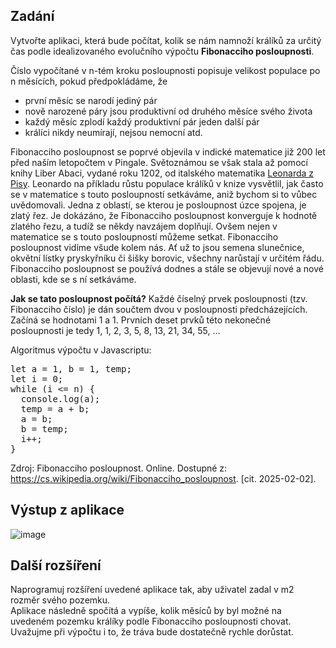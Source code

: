 ## Zadání  
Vytvořte aplikaci, která bude počítat, kolik se nám namnoží králíků za určitý čas podle idealizovaného evolučního výpočtu **Fibonacciho posloupnosti**.

Číslo vypočítané v n-tém kroku posloupnosti popisuje velikost populace po n měsících, pokud předpokládáme, že
- první měsíc se narodí jediný pár
- nově narozené páry jsou produktivní od druhého měsíce svého života
- každý měsíc zplodí každý produktivní pár jeden další pár
- králíci nikdy neumírají, nejsou nemocní atd.

Fibonacciho posloupnost se poprvé objevila v indické matematice již 200 let před naším letopočtem v Pingale. Světoznámou se však stala až pomocí knihy Liber Abaci, vydané roku 1202, od italského matematika <a href="https://cs.wikipedia.org/wiki/Leonardo_Fibonacci">Leonarda z Pisy</a>. Leonardo na příkladu růstu populace králíků v knize vysvětlil, jak často se v matematice s touto posloupností setkáváme, aniž bychom si to vůbec uvědomovali. Jedna z oblastí, se kterou je posloupnost úzce spojena, je zlatý řez. Je dokázáno, že Fibonacciho posloupnost konverguje k hodnotě zlatého řezu, a tudíž se někdy navzájem doplňují. Ovšem nejen v matematice se s touto posloupností můžeme setkat. Fibonacciho posloupnost vidíme všude kolem nás. Ať už to jsou semena slunečnice, okvětní lístky pryskyřníku či šišky borovic, všechny narůstají v určitém řádu. Fibonacciho posloupnost se používá dodnes a stále se objevují nové a nové oblasti, kde se s ní setkáváme.

**Jak se tato posloupnost počítá?**
Každé číselný prvek posloupnosti (tzv. Fibonacciho číslo) je dán součtem dvou v posloupnosti předcházejících. Začíná se hodnotami 1 a 1.
Prvních deset prvků této nekonečné posloupnosti je tedy 1, 1, 2, 3, 5, 8, 13, 21, 34, 55, …

Algoritmus výpočtu v Javascriptu:
<pre>let a = 1, b = 1, temp;
let i = 0;
while (i <= n) {
  console.log(a);
  temp = a + b;
  a = b;
  b = temp;
  i++;
}</pre>

Zdroj: Fibonacciho posloupnost. Online. Dostupné z: https://cs.wikipedia.org/wiki/Fibonacciho_posloupnost. [cit. 2025-02-02].

## Výstup z aplikace
![image](https://github.com/user-attachments/assets/f5372b97-16fe-40b8-b0aa-9766b154a184)

## Další rozšíření
Naprogramuj rozšíření uvedené aplikace tak, aby uživatel zadal v m2 rozměr svého pozemku.  
Aplikace následně spočítá a vypíše, kolik měsíců by byl možné na uvedeném pozemku králíky podle Fibonacciho posloupnosti chovat. 
Uvažujme při výpočtu i to, že tráva bude dostatečně rychle dorůstat.
